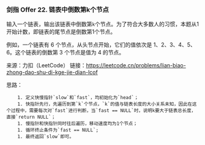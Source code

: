 ### 剑指 Offer 22. 链表中倒数第k个节点

输入一个链表，输出该链表中倒数第`k`个节点。为了符合大多数人的习惯，本题从1开始计数，即链表的尾节点是倒数第1个节点。

例如，一个链表有 6 个节点，从头节点开始，它们的值依次是 1、2、3、4、5、6。这个链表的倒数第 3 个节点是值为 4 的节点。

来源：力扣（LeetCode）
链接：https://leetcode.cn/problems/lian-biao-zhong-dao-shu-di-kge-jie-dian-lcof

思路：

		1. 定义快慢指针`slow`和`fast`，均初始化为`head`；
		1. 快指针先行，先遍历到第`k`个节点，`k`的值与链表长度的大小关系未知，因此在这个过程中，需要每次对`fast`进行判断，当`fast == NULL`时，说明k要大于链表总长度，直接`return NULL`；
		1. 慢指针和快指针同时往后遍历，移动速度均为1个节点；
		1. 循环终止条件为`fast == NULL`;
		1. 最终返回`slow`即可。